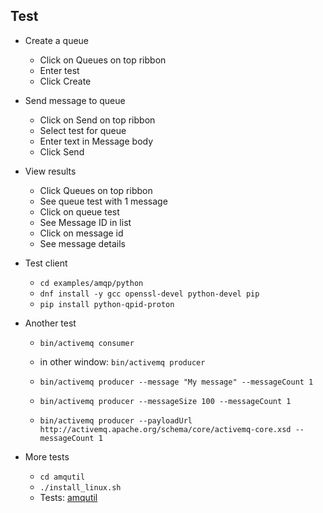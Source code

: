 ## Test
 * Create a queue
    * Click on Queues on top ribbon
    * Enter test
    * Click Create
  * Send message to queue
    * Click on Send on top ribbon
    * Select test for queue
    * Enter text in Message body
    * Click Send
  * View results
    * Click Queues on top ribbon
    * See queue test with 1 message
    * Click on queue test
    * See Message ID in list
    * Click on message id
    * See message details
  * Test client
    * `cd examples/amqp/python`
    * `dnf install -y gcc openssl-devel python-devel pip`
    * `pip install python-qpid-proton`
  * Another test
    * `bin/activemq consumer`
    * in other window: `bin/activemq producer`
    
    * `bin/activemq producer --message "My message" --messageCount 1`
    * `bin/activemq producer --messageSize 100 --messageCount 1`
    * `bin/activemq producer --payloadUrl http://activemq.apache.org/schema/core/activemq-core.xsd --messageCount 1`
    
  * More tests
    * `cd amqutil`
    * `./install_linux.sh`
    * Tests: [amqutil](https://github.com/kevinboone/amqutil)
    
